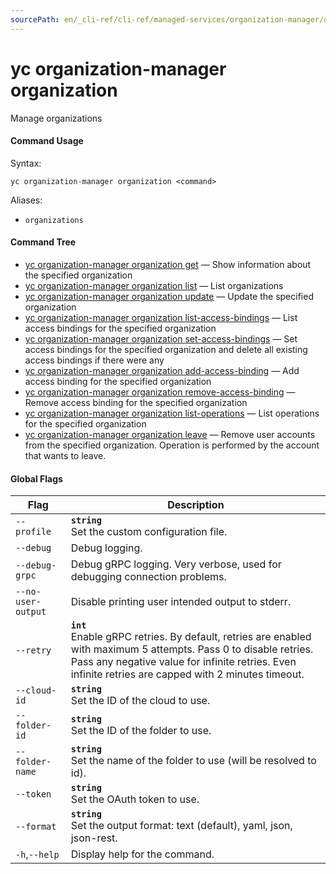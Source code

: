 ```yaml
---
sourcePath: en/_cli-ref/cli-ref/managed-services/organization-manager/organization/index.md
---
```

# yc organization-manager organization

Manage organizations

#### Command Usage

Syntax: 

`yc organization-manager organization <command>`

Aliases: 

- `organizations`

#### Command Tree

- [yc organization-manager organization get](get.md) — Show information about the specified organization
- [yc organization-manager organization list](list.md) — List organizations
- [yc organization-manager organization update](update.md) — Update the specified organization
- [yc organization-manager organization list-access-bindings](list-access-bindings.md) — List access bindings for the specified organization
- [yc organization-manager organization set-access-bindings](set-access-bindings.md) — Set access bindings for the specified organization and delete all existing access bindings if there were any
- [yc organization-manager organization add-access-binding](add-access-binding.md) — Add access binding for the specified organization
- [yc organization-manager organization remove-access-binding](remove-access-binding.md) — Remove access binding for the specified organization
- [yc organization-manager organization list-operations](list-operations.md) — List operations for the specified organization
- [yc organization-manager organization leave](leave.md) — Remove user accounts from the specified organization. Operation is performed by the account that wants to leave.

#### Global Flags

| Flag | Description |
|----|----|
|`--profile`|<b>`string`</b><br/>Set the custom configuration file.|
|`--debug`|Debug logging.|
|`--debug-grpc`|Debug gRPC logging. Very verbose, used for debugging connection problems.|
|`--no-user-output`|Disable printing user intended output to stderr.|
|`--retry`|<b>`int`</b><br/>Enable gRPC retries. By default, retries are enabled with maximum 5 attempts. Pass 0 to disable retries. Pass any negative value for infinite retries. Even infinite retries are capped with 2 minutes timeout.|
|`--cloud-id`|<b>`string`</b><br/>Set the ID of the cloud to use.|
|`--folder-id`|<b>`string`</b><br/>Set the ID of the folder to use.|
|`--folder-name`|<b>`string`</b><br/>Set the name of the folder to use (will be resolved to id).|
|`--token`|<b>`string`</b><br/>Set the OAuth token to use.|
|`--format`|<b>`string`</b><br/>Set the output format: text (default), yaml, json, json-rest.|
|`-h`,`--help`|Display help for the command.|

